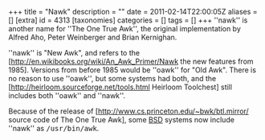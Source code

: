 +++
title = "Nawk"
description = ""
date = 2011-02-14T22:00:05Z
aliases = []
[extra]
id = 4313
[taxonomies]
categories = []
tags = []
+++
''nawk'' is another name for ''The One True Awk'', the original implementation by Alfred Aho, Peter Weinberger and Brian Kernighan.

''nawk'' is "New Awk", and refers to the [http://en.wikibooks.org/wiki/An_Awk_Primer/Nawk the new features from 1985]. Versions from before 1985 would be ''oawk'' for "Old Awk". There is no reason to use ''oawk'', but some systems had both, and the [http://heirloom.sourceforge.net/tools.html Heirloom Toolchest] still includes both ''oawk'' and ''nawk''.

Because of the release of [http://www.cs.princeton.edu/~bwk/btl.mirror/ source code of The One True Awk], some [BSD](https://rosettacode.org/wiki/BSD) systems now include ''nawk'' as <tt>/usr/bin/awk</tt>.
